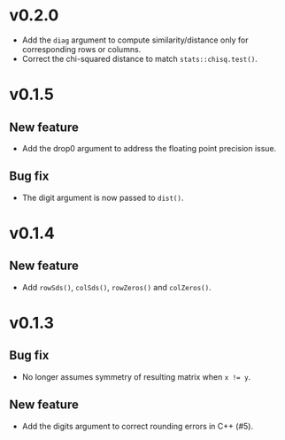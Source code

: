 # v0.2.0

- Add the `diag` argument to compute similarity/distance only for corresponding rows or columns.
- Correct the chi-squared distance to match `stats::chisq.test()`.

# v0.1.5

## New feature

- Add the drop0 argument to address the floating point precision issue.

## Bug fix

- The digit argument is now passed to `dist()`.

# v0.1.4

## New feature

- Add `rowSds()`, `colSds()`, `rowZeros()` and `colZeros()`.

# v0.1.3

## Bug fix

- No longer assumes symmetry of resulting matrix when `x != y`.

## New feature

- Add the digits argument to correct rounding errors in C++ (#5).
